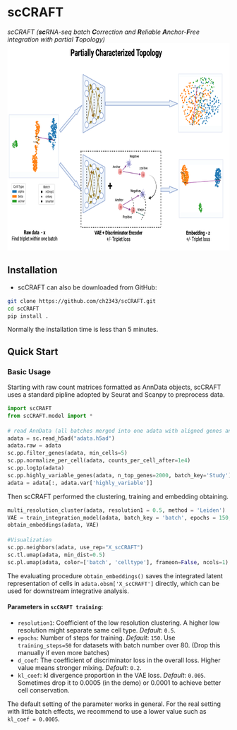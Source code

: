 # scCRAFT
 *scCRAFT (**sc**RNA-seq batch **C**orrection and **R**eliable **A**nchor-**F**ree integration with partial **T**opology)*
<img src="model.png" alt="Model Architecture"  width="700" height="470"/>

## Installation
* scCRAFT can also be downloaded from GitHub:
```bash
git clone https://github.com/ch2343/scCRAFT.git
cd scCRAFT
pip install .
```

Normally the installation time is less than 5 minutes.

## Quick Start
### Basic Usage
Starting with raw count matrices formatted as AnnData objects, scCRAFT uses a standard pipline adopted by Seurat and Scanpy to preprocess data.
```python
import scCRAFT
from scCRAFT.model import *

# read AnnData (all batches merged into one adata with aligned genes and metadata contains the batch indicator 'batch' for example in adata.obs)
adata = sc.read_h5ad("adata.h5ad")
adata.raw = adata
sc.pp.filter_genes(adata, min_cells=5)
sc.pp.normalize_per_cell(adata, counts_per_cell_after=1e4)
sc.pp.log1p(adata)
sc.pp.highly_variable_genes(adata, n_top_genes=2000, batch_key='Study')
adata = adata[:, adata.var['highly_variable']]
```
Then scCRAFT performed the clustering, training and embedding obtaining.
```python
multi_resolution_cluster(adata, resolution1 = 0.5, method = 'Leiden')
VAE = train_integration_model(adata, batch_key = 'batch', epochs = 150, d_coef = 0.2, kl_coef = 0.0005, warmup_epoch = 20)
obtain_embeddings(adata, VAE)

#Visualization
sc.pp.neighbors(adata, use_rep="X_scCRAFT")
sc.tl.umap(adata, min_dist=0.5)
sc.pl.umap(adata, color=['batch', 'celltype'], frameon=False, ncols=1)
```
The evaluating procedure `obtain_embeddings()` saves the integrated latent representation of cells in `adata.obsm['X_scCRAFT']` directly, which can be used for downstream integrative analysis.

#### Parameters in `scCRAFT training`:
* `resolution1`: Coefficient of the low resolution clustering. A higher low resolution might separate same cell type. *Default*: `0.5`.
* `epochs`: Number of steps for training. *Default*: `150`. Use `training_steps=50` for datasets with batch number over 80. (Drop this manually if even more batches)
* `d_coef`: The coefficient of discriminator loss in the overall loss. Higher value means stronger mixing. *Default*: `0.2`.
* `kl_coef`: kl divergence proportion in the VAE loss. *Default*: `0.005`. Sometimes drop it to 0.0005 (in the demo) or 0.0001 to achieve better cell conservation.


The default setting of the parameter works in general. For the real setting with little batch effects, we recommend to use a lower value such as `kl_coef = 0.0005`.
